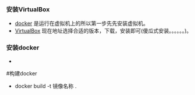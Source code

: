 ### 安装VirtualBox
- [docker](https://www.docker.com) 是运行在虚拟机上的所以第一步先先安装虚拟机。
- [VirtualBox](https://www.virtualbox.org/) 现在地址选择合适的版本，下载，安装即可(傻瓜式安装。。。。。。)。
### 安装docker
- 

#构建docker
- docker build -t  镜像名称 .  
